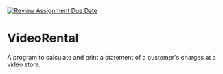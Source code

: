 [![Review Assignment Due Date](https://classroom.github.com/assets/deadline-readme-button-22041afd0340ce965d47ae6ef1cefeee28c7c493a6346c4f15d667ab976d596c.svg)](https://classroom.github.com/a/Bfy3oLkX)
# VideoRental
A program to calculate and print a statement of a customer's charges at a video store.
